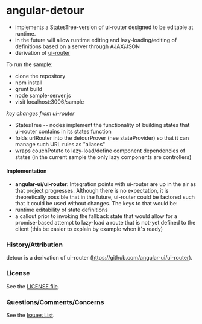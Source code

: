 # angular-detour

* implements a StatesTree-version of ui-router designed to be editable at runtime.
* in the future will allow runtime editing and lazy-loading/editing of definitions based on a server through AJAX/JSON
* derivation of [ui-router](https://github.com/angular-ui/ui-router)

To run the sample:
* clone the repository
* npm install
* grunt build
* node sample-server.js
* visit localhost:3006/sample

*key changes from ui-router*
* StatesTree -- nodes implement the functionality of building states that ui-router contains in its states function
* folds urlRouter into the detourProver (nee stateProvider) so that it can manage such URL rules as "aliases"
* wraps couchPotato to lazy-load/define component dependencies of states (in the current sample the only lazy components are controllers)

#### Implementation
* **angular-ui/ui-router**: Integration points with ui-router are up in the air as that project progresses.  Although there is no expectation, it is theoretically possible that in the future, ui-router could be factored such that it could be used without changes.  The keys to that would be:
* runtime editability of state definitions
* a callout prior to invoking the fallback state that would allow for a promise-based attempt to lazy-load a route that is not-yet defined to the client (this be easier to explain by example when it's ready)

### History/Attribution

detour is a derivation of ui-router (https://github.com/angular-ui/ui-router).

### License

See the [LICENSE file](https://github.com/afterglowtech/angular-detour/blob/master/LICENSE).

### Questions/Comments/Concerns

See the [Issues List](https://github.com/afterglowtech/angular-detour/issues).
